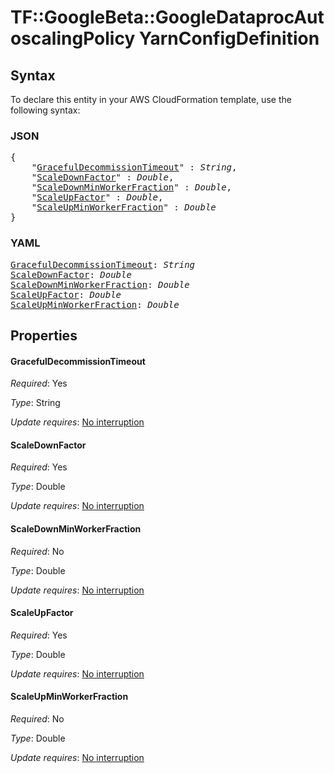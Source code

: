 # TF::GoogleBeta::GoogleDataprocAutoscalingPolicy YarnConfigDefinition

## Syntax

To declare this entity in your AWS CloudFormation template, use the following syntax:

### JSON

<pre>
{
    "<a href="#gracefuldecommissiontimeout" title="GracefulDecommissionTimeout">GracefulDecommissionTimeout</a>" : <i>String</i>,
    "<a href="#scaledownfactor" title="ScaleDownFactor">ScaleDownFactor</a>" : <i>Double</i>,
    "<a href="#scaledownminworkerfraction" title="ScaleDownMinWorkerFraction">ScaleDownMinWorkerFraction</a>" : <i>Double</i>,
    "<a href="#scaleupfactor" title="ScaleUpFactor">ScaleUpFactor</a>" : <i>Double</i>,
    "<a href="#scaleupminworkerfraction" title="ScaleUpMinWorkerFraction">ScaleUpMinWorkerFraction</a>" : <i>Double</i>
}
</pre>

### YAML

<pre>
<a href="#gracefuldecommissiontimeout" title="GracefulDecommissionTimeout">GracefulDecommissionTimeout</a>: <i>String</i>
<a href="#scaledownfactor" title="ScaleDownFactor">ScaleDownFactor</a>: <i>Double</i>
<a href="#scaledownminworkerfraction" title="ScaleDownMinWorkerFraction">ScaleDownMinWorkerFraction</a>: <i>Double</i>
<a href="#scaleupfactor" title="ScaleUpFactor">ScaleUpFactor</a>: <i>Double</i>
<a href="#scaleupminworkerfraction" title="ScaleUpMinWorkerFraction">ScaleUpMinWorkerFraction</a>: <i>Double</i>
</pre>

## Properties

#### GracefulDecommissionTimeout

_Required_: Yes

_Type_: String

_Update requires_: [No interruption](https://docs.aws.amazon.com/AWSCloudFormation/latest/UserGuide/using-cfn-updating-stacks-update-behaviors.html#update-no-interrupt)

#### ScaleDownFactor

_Required_: Yes

_Type_: Double

_Update requires_: [No interruption](https://docs.aws.amazon.com/AWSCloudFormation/latest/UserGuide/using-cfn-updating-stacks-update-behaviors.html#update-no-interrupt)

#### ScaleDownMinWorkerFraction

_Required_: No

_Type_: Double

_Update requires_: [No interruption](https://docs.aws.amazon.com/AWSCloudFormation/latest/UserGuide/using-cfn-updating-stacks-update-behaviors.html#update-no-interrupt)

#### ScaleUpFactor

_Required_: Yes

_Type_: Double

_Update requires_: [No interruption](https://docs.aws.amazon.com/AWSCloudFormation/latest/UserGuide/using-cfn-updating-stacks-update-behaviors.html#update-no-interrupt)

#### ScaleUpMinWorkerFraction

_Required_: No

_Type_: Double

_Update requires_: [No interruption](https://docs.aws.amazon.com/AWSCloudFormation/latest/UserGuide/using-cfn-updating-stacks-update-behaviors.html#update-no-interrupt)

